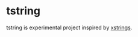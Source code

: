 # tstring

tstring is experimental project inspired by [xstrings](https://github.com/huandu/xstrings).
